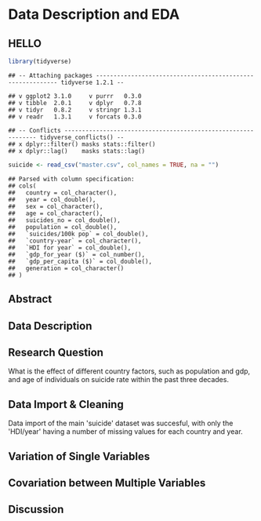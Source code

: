 Data Description and EDA
================

HELLO
-----

``` r
library(tidyverse)
```

    ## -- Attaching packages ----------------------------------------------------------- tidyverse 1.2.1 --

    ## v ggplot2 3.1.0     v purrr   0.3.0
    ## v tibble  2.0.1     v dplyr   0.7.8
    ## v tidyr   0.8.2     v stringr 1.3.1
    ## v readr   1.3.1     v forcats 0.3.0

    ## -- Conflicts -------------------------------------------------------------- tidyverse_conflicts() --
    ## x dplyr::filter() masks stats::filter()
    ## x dplyr::lag()    masks stats::lag()

``` r
suicide <- read_csv("master.csv", col_names = TRUE, na = "")
```

    ## Parsed with column specification:
    ## cols(
    ##   country = col_character(),
    ##   year = col_double(),
    ##   sex = col_character(),
    ##   age = col_character(),
    ##   suicides_no = col_double(),
    ##   population = col_double(),
    ##   `suicides/100k pop` = col_double(),
    ##   `country-year` = col_character(),
    ##   `HDI for year` = col_double(),
    ##   `gdp_for_year ($)` = col_number(),
    ##   `gdp_per_capita ($)` = col_double(),
    ##   generation = col_character()
    ## )

Abstract
--------

Data Description
----------------

Research Question
-----------------

What is the effect of different country factors, such as population and gdp, and age of individuals on suicide rate within the past three decades.

Data Import & Cleaning
----------------------

Data import of the main 'suicide' dataset was succesful, with only the 'HDI/year' having a number of missing values for each country and year.

Variation of Single Variables
-----------------------------

Covariation between Multiple Variables
--------------------------------------

Discussion
----------

